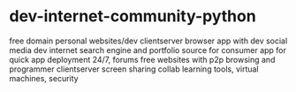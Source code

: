 # dev-internet-community-python
free domain personal websites/dev clientserver browser app with dev social media dev internet search engine and portfolio source for consumer app for quick app deployment 24/7, forums free websites with p2p browsing and programmer clientserver screen sharing collab learning tools, virtual machines, security
